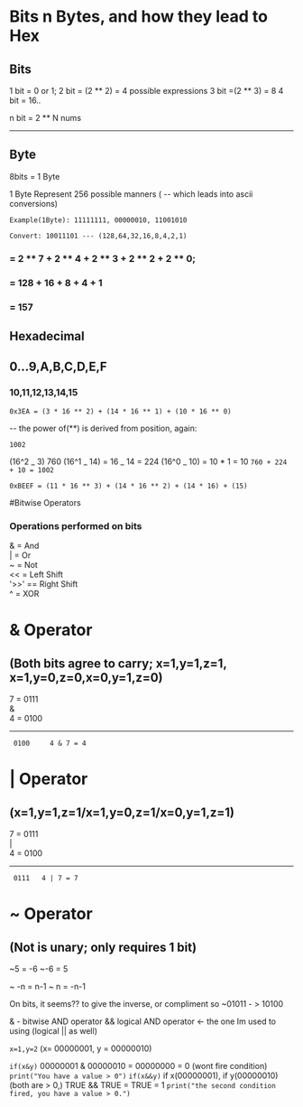 # Bits n Bytes, and how they lead to Hex

## Bits

1 bit = 0 or 1;
2 bit = (2 ** 2) = 4 possible expressions
3 bit =(2 ** 3) = 8
4 bit = 16..

n bit = 2 \*\* N nums

---

## Byte

8bits = 1 Byte

1 Byte Represent 256 possible manners ( -- which leads into ascii conversions)

`Example(1Byte): 11111111, 00000010, 11001010 `

`Convert: 10011101 --- (128,64,32,16,8,4,2,1)`

### = 2 ** 7 + 2 ** 4 + 2 ** 3 + 2 ** 2 + 2 \*\* 0;

### = 128 + 16 + 8 + 4 + 1

### = 157

## Hexadecimal

## 0...9,A,B,C,D,E,F

### 10,11,12,13,14,15

`0x3EA = (3 * 16 ** 2) + (14 * 16 ** 1) + (10 * 16 ** 0)`

-- the power of(\*\*) is derived from position, again:

`1002`

(16^2 _ 3) 760
(16^1 _ 14) = 16 _ 14 = 224
(16^0 _ 10) = 10 \* 1 = 10
`760 + 224 + 10 = 1002`

`0xBEEF = (11 * 16 ** 3) + (14 * 16 ** 2) + (14 * 16) + (15)`

#Bitwise Operators

### Operations performed on bits

& = And <br/>
| = Or<br/>
~ = Not<br/>
<< = Left Shift<br/>
'>>' == Right Shift<br/>
^ = XOR

# & Operator

## (Both bits agree to carry; x=1,y=1,z=1, x=1,y=0,z=0,x=0,y=1,z=0)

7 = 0111 <br/>
& <br/>
4 = 0100 <br/>

---

     0100     4 & 7 = 4

# | Operator

## (x=1,y=1,z=1/x=1,y=0,z=1/x=0,y=1,z=1)

7 = 0111 <br/>
| <br/>
4 = 0100 <br/>

---

     0111   4 | 7 = 7

# ~ Operator

## (Not is unary; only requires 1 bit)

~5 = -6
~-6 = 5

~ -n = n-1
~ n = -n-1

On bits, it seems?? to give the inverse, or compliment so
~01011 - > 10100

& - bitwise AND operator
&& logical AND operator <- the one Im used to using (logical || as well)

`x=1,y=2` (x= 00000001, y = 00000010)

`if(x&y)` 00000001 & 00000010 = 00000000 = 0 (wont fire condition)
`print("You have a value > 0")`
`if(x&&y)` if x(00000001), if y(00000010) (both are > 0,)
TRUE && TRUE = TRUE = 1
`print("the second condition fired, you have a value > 0.")`
